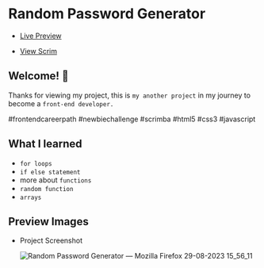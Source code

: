 # Random Password Generator

- <a href="https://deft-semifreddo-b7d848.netlify.app/">Live Preview</a>

- <a href="https://scrimba.com/scrim/cqbPv4f7">View Scrim</a>

## Welcome! 👋

Thanks for viewing my project, this is `my another project` in my journey to become a `front-end developer.`

#frontendcareerpath #newbiechallenge #scrimba #html5 #css3 #javascript

## What I learned

* `for loops`
* `if else statement`
* more about `functions`
* `random function`
* `arrays`

## Preview Images

* Project Screenshot 

  ![Random Password Generator — Mozilla Firefox 29-08-2023 15_56_11](https://github.com/MrSandeepSharma/Random-Password-Generator/assets/142038020/2d48e504-4aae-4fba-b1da-6c35355ea8ca)
